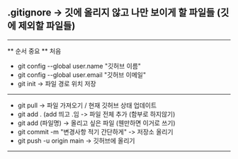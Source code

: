 ## .gitignore -> 깃에 올리지 않고 나만 보이게 할 파일들 (깃에 제외할 파일들)

------
** 순서 중요 **
처음
- git config --global user.name "깃허브 이름"
- git config --global user.email "깃허브 이메일"
- git init
  -> 파일 경로 위치 저장
--------------------------------
- git pull
  -> 파일 가져오기 / 현재 깃허브 상태 업데이트
- git add . (add 띄고 .임
  -> 파일 전체 추가 (함부로 하지않기)
- git add (파일명)
   -> 올리고 싶은 파일  (웬만하면 이거로 쓰기)
- git commit -m "변경사항 적기 간단하게"
  -> 저장소 올리기
- git push -u origin main
  -> 깃허브에 올리기
  
-------
